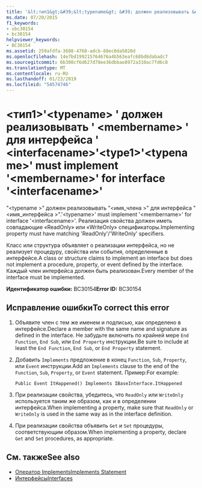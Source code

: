 ```yaml
---
title: '&lt;тип1&gt;&#39;&lt;typename&gt; &#39; должен реализовывать &#39; &lt;membername&gt; &#39; для интерфейса &#39; &lt;interfacename&gt;&#39;'
ms.date: 07/20/2015
f1_keywords:
- vbc30154
- bc30154
helpviewer_keywords:
- BC30154
ms.assetid: 259afdfa-3608-4760-adcb-88ec0da5020d
ms.openlocfilehash: 14e7bd199215764676a4b563eafc68bd6dabadc7
ms.sourcegitcommit: 6b308cf6d627d78ee36dbbae8972a310ac7fd6c8
ms.translationtype: MT
ms.contentlocale: ru-RU
ms.lasthandoff: 01/23/2019
ms.locfileid: "54574746"
---
```

# <a name="lttype1gt39lttypenamegt39-must-implement-39ltmembernamegt39-for-interface-39ltinterfacenamegt39"></a><span data-ttu-id="2541e-102">&lt;тип1&gt;&#39;&lt;typename&gt; &#39; должен реализовывать &#39; &lt;membername&gt; &#39; для интерфейса &#39; &lt;interfacename&gt;&#39;</span><span class="sxs-lookup"><span data-stu-id="2541e-102">&lt;type1&gt;&#39;&lt;typename&gt;&#39; must implement &#39;&lt;membername&gt;&#39; for interface &#39;&lt;interfacename&gt;&#39;</span></span>
<span data-ttu-id="2541e-103">"\<typename >" должен реализовывать "\<имя_члена >" для интерфейса "\<имя_интерфейса >".</span><span class="sxs-lookup"><span data-stu-id="2541e-103">'\<typename>' must implement '\<membername>' for interface '\<interfacename>'.</span></span> <span data-ttu-id="2541e-104">Реализация свойства должен иметь совпадающие «ReadOnly» или «WriteOnly» спецификаторы.</span><span class="sxs-lookup"><span data-stu-id="2541e-104">Implementing property must have matching 'ReadOnly'/'WriteOnly' specifiers.</span></span>  
  
 <span data-ttu-id="2541e-105">Класс или структура объявляет о реализации интерфейса, но не реализует процедуру, свойства или события, определенные в интерфейсе.</span><span class="sxs-lookup"><span data-stu-id="2541e-105">A class or structure claims to implement an interface but does not implement a procedure, property, or event defined by the interface.</span></span> <span data-ttu-id="2541e-106">Каждый член интерфейса должен быть реализован.</span><span class="sxs-lookup"><span data-stu-id="2541e-106">Every member of the interface must be implemented.</span></span>  
  
 <span data-ttu-id="2541e-107">**Идентификатор ошибки:** BC30154</span><span class="sxs-lookup"><span data-stu-id="2541e-107">**Error ID:** BC30154</span></span>  
  
## <a name="to-correct-this-error"></a><span data-ttu-id="2541e-108">Исправление ошибки</span><span class="sxs-lookup"><span data-stu-id="2541e-108">To correct this error</span></span>  
  
1.  <span data-ttu-id="2541e-109">Объявите член с тем же именем и подписью, как определено в интерфейсе.</span><span class="sxs-lookup"><span data-stu-id="2541e-109">Declare a member with the same name and signature as defined in the interface.</span></span> <span data-ttu-id="2541e-110">Не забудьте включить по крайней мере `End Function`, `End Sub`, или `End Property` инструкции.</span><span class="sxs-lookup"><span data-stu-id="2541e-110">Be sure to include at least the `End Function`, `End Sub`, or `End Property` statement.</span></span>  
  
2.  <span data-ttu-id="2541e-111">Добавить `Implements` предложение в конец `Function`, `Sub`, `Property`, или `Event` инструкции.</span><span class="sxs-lookup"><span data-stu-id="2541e-111">Add an `Implements` clause to the end of the `Function`, `Sub`, `Property`, or `Event` statement.</span></span> <span data-ttu-id="2541e-112">Пример:</span><span class="sxs-lookup"><span data-stu-id="2541e-112">For example:</span></span>  
  
    ```  
    Public Event ItHappened() Implements IBaseInterface.ItHappened  
    ```  
  
3.  <span data-ttu-id="2541e-113">При реализации свойства, убедитесь, что `ReadOnly` или `WriteOnly` используется таким же образом, как и в определении интерфейса.</span><span class="sxs-lookup"><span data-stu-id="2541e-113">When implementing a property, make sure that `ReadOnly` or `WriteOnly` is used in the same way as in the interface definition.</span></span>  
  
4.  <span data-ttu-id="2541e-114">При реализации свойства объявить `Get` и `Set` процедуры, соответствующим образом.</span><span class="sxs-lookup"><span data-stu-id="2541e-114">When implementing a property, declare `Get` and `Set` procedures, as appropriate.</span></span>  
  
## <a name="see-also"></a><span data-ttu-id="2541e-115">См. также</span><span class="sxs-lookup"><span data-stu-id="2541e-115">See also</span></span>
- [<span data-ttu-id="2541e-116">Оператор Implements</span><span class="sxs-lookup"><span data-stu-id="2541e-116">Implements Statement</span></span>](../../../visual-basic/language-reference/statements/implements-statement.md)
- [<span data-ttu-id="2541e-117">Интерфейсы</span><span class="sxs-lookup"><span data-stu-id="2541e-117">Interfaces</span></span>](../../../visual-basic/programming-guide/language-features/interfaces/index.md)
